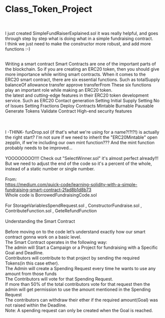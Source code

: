 # Class_Token_Project
</br></br>
I just created SimpleFundRaiserExplained.sol it was really helpful, and goes through step by step what is doing what in a simple fundraising contract.</br>
I think we just need to make the constructor more robust, and add more functions :-)
</br></br>

Writing a smart contract
Smart Contracts are one of the important parts of the blockchain. So if you are creating an ERC20 token, then you should give more importance while writing smart contracts. When it comes to the ERC20 smart contract, there are six essential functions. Such as
totalSupply
balanceOf
allowance
transfer
approve
transferFrom
These six functions play an important role while making an ERC20 token.
</br>the latest and cutting-edge features in their ERC20 token development service.
Such as
ERC20 Contact generation
Setting Initial Supply
Setting No of Issues
Setting Fractions
Deploy Contracts
Mintable
Burnable
Pausable
Generate Tokens
Validate Contract
High-end security features</br>
</br></br></br>
I -THINK- funDrop.sol (if that's what we're using for a name?!?!?!) is actually the right start?  I'm not sure if we need to inherit the "ERC20Mintable" open zepplin, if we're including our own mint function???  And the mint function probably needs to be improved...
</br></br>
YOOOOOOOO!!!! Check out "SelectWinner.sol" it's almost perfect already!!! But we need to adjust the end of the code so it's a percent of the whole, instead of a static number or single number.
</br></br>
From:</br> https://medium.com/quick-code/learning-solidity-with-a-simple-fundraising-smart-contract-2fad8b1d8b73 </br>
Whole code is BorrowedFundraisingCode.sol</br></br>
For StorageVariablesSpendRequest.sol , ConstructorFundraise.sol , ContributeFunction.sol , GeteRefundFunction</br></br>
Understanding the Smart Contract</br></br>
Before moving on to the code let’s understand exactly how our smart contract gonna work on a basic level.</br>
The Smart Contract operates in the following way:</br>
The admin will Start a Campaign or a Project for fundraising with a Specific Goal and Deadline.</br>
Contributors will contribute to that project by sending the required Tokens(in this case ether).</br>
The Admin will create a Spending Request every time he wants to use any amount from those funds</br>
The Contributors will vote for that Spending Request.</br>
If more than 50% of the total contributors vote for that request then the admin will get permission to use the amount mentioned in the Spending Request</br>
The contributors can withdraw their ether if the required amount(Goal) was not raised within the Deadline.</br>
Note: A spending request can only be created when the Goal is reached.</br>

